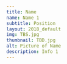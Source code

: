 ```yaml
---
title: Name
name: Name 1
subtitle: Position
layout: 2018_default
img: TBS.jpg
thumbnail: TBD.jpg
alt: Picture of Name
description: Info 1
---
```

